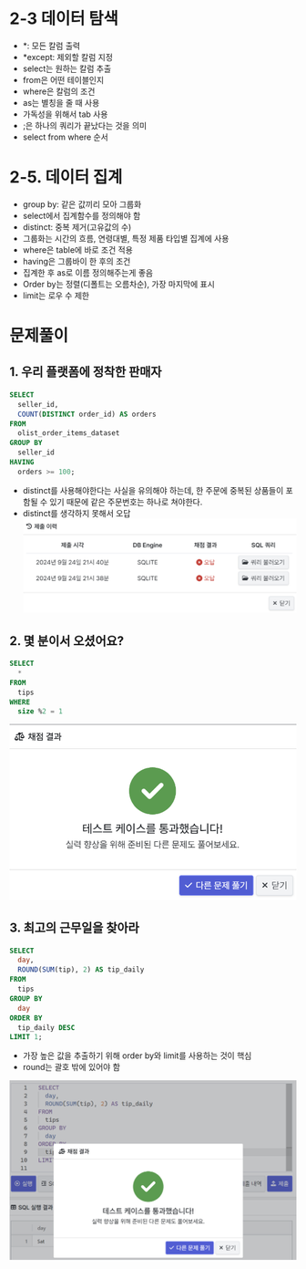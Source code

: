 # 2-3 데이터 탐색
- *: 모든 칼럼 출력
- *except: 제외할 칼럼 지정
- select는 원하는 칼럼 추출
- from은 어떤 테이블인지
- where은 칼럼의 조건
- as는 별칭을 줄 때 사용
- 가독성을 위해서 tab 사용
- ;은 하나의 쿼리가 끝났다는 것을 의미
- select from where 순서

# 2-5. 데이터 집계
- group by: 같은 값끼리 모아 그룹화
- select에서 집계함수를 정의해야 함
- distinct: 중복 제거(고유값의 수)
- 그룹화는 시간의 흐름, 연령대별, 특정 제품 타입별 집계에 사용
- where은 table에 바로 조건 적용
- having은 그룹바이 한 후의 조건
- 집계한 후 as로 이름 정의해주는게 좋음
- Order by는 정렬(디폴트는 오름차순), 가장 마지막에 표시
- limit는 로우 수 제한

# 문제풀이
## 1. 우리 플랫폼에 정착한 판매자 
```sql
SELECT 
  seller_id,
  COUNT(DISTINCT order_id) AS orders
FROM 
  olist_order_items_dataset
GROUP BY 
  seller_id 
HAVING 
  orders >= 100;
```
- distinct를 사용해야한다는 사실을 유의해야 하는데, 한 주문에 중복된 상품들이 포함될 수 있기 때문에 같은 주문번호는 하나로 쳐야한다.
- distinct를 생각하지 못해서 오답
![스크린샷](./img/image5.png)

## 2. 몇 분이서 오셨어요?
```sql
SELECT  
  *
FROM 
  tips
WHERE 
  size %2 = 1
  ```
![스크린샷](./img/image6.png)

## 3. 최고의 근무일을 찾아라
```sql
SELECT 
  day,
  ROUND(SUM(tip), 2) AS tip_daily
FROM 
  tips
GROUP BY 
  day
ORDER BY 
  tip_daily DESC
LIMIT 1;
```
- 가장 높은 값을 추출하기 위해 order by와 limit를 사용하는 것이 핵심
- round는 괄호 밖에 있어야 함

![스크린샷](./img/image3.png)

